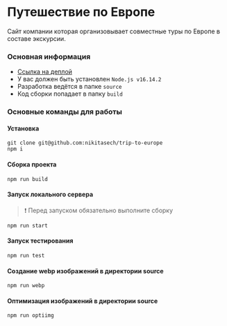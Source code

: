 # Путешествие по Европе
Сайт компании которая организовывает совместные туры по Европе в составе экскурсии.

### Основная информация
- [Ссылка на деплой](https://nikitasech.github.io/trip-to-europe)
- У вас должен быть установлен `Node.js v16.14.2`
- Разработка ведётся в папке `source`
- Код сборки попадает в папку `build`

### Основные команды для работы
#### Установка
```
git clone git@github.com:nikitasech/trip-to-europe
npm i
```
#### Сборка проекта
```
npm run build
```
#### Запуск локального сервера
> ❗ Перед запуском обязательно выполните сборку
```
npm run start
```
#### Запуск тестирования
```
npm run test
```
#### Создание webp изображений в директории source
```
npm run webp
```
#### Оптимизация изображений в директории source
```
npm run optiimg
```
